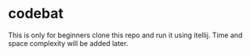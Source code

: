 # codebat
This is only for beginners clone this repo and run it using itellij.
Time and space complexity will be added later.